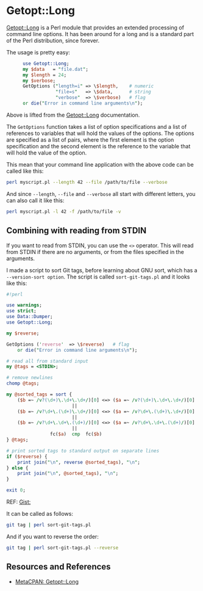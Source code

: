 # Getopt::Long

[Getopt::Long][METACPAN] is a Perl module that provides an extended processing of command line options. It has been around for a long and is a standard part of the Perl distribution, since forever.

The usage is pretty easy:

```perl
      use Getopt::Long;
      my $data   = "file.dat";
      my $length = 24;
      my $verbose;
      GetOptions ("length=i" => \$length,    # numeric
                  "file=s"   => \$data,      # string
                  "verbose"  => \$verbose)   # flag
      or die("Error in command line arguments\n");
```

Above is lifted from the [Getopt::Long][METACPAN] documentation.

The `GetOptions` function takes a list of option specifications and a list of references to variables that will hold the values of the options. The options are specified as a list of pairs, where the first element is the option specification and the second element is the reference to the variable that will hold the value of the option.

This mean that your command line application with the above code can be called like this:

```bash
perl myscript.pl --length 42 --file /path/to/file --verbose
```

And since `--length`, `--file` and `--verbose` all start with different letters, you can also call it like this:

```bash
perl myscript.pl -l 42 -f /path/to/file -v
```

## Combining with reading from STDIN

If you want to read from STDIN, you can use the `<>` operator. This will read from STDIN if there are no arguments, or from the files specified in the arguments.

I made a script to sort Git tags, before learning about GNU sort, which has a `--version-sort option`. The script is called `sort-git-tags.pl` and it looks like this:

```perl
#!perl

use warnings;
use strict;
use Data::Dumper;
use Getopt::Long;

my $reverse;

GetOptions ('reverse'  => \$reverse)   # flag
    or die("Error in command line arguments\n");

# read all from standard input
my @tags = <STDIN>;

# remove newlines
chomp @tags;

my @sorted_tags = sort {
    ($b =~ /v?(\d+)\.\d+\.\d+/)[0] <=> ($a =~ /v?(\d+)\.\d+\.\d+/)[0]
                        ||
    ($b =~ /v?\d+\.(\d+)\.\d+/)[0] <=> ($a =~ /v?\d+\.(\d+)\.\d+/)[0]
                        ||
    ($b =~ /v?\d+\.\d+\.(\d+)/)[0] <=> ($a =~ /v?\d+\.\d+\.(\d+)/)[0]
                        ||
                fc($a)  cmp  fc($b)
} @tags;

# print sorted tags to standard output on separate lines
if ($reverse) {
    print join("\n", reverse @sorted_tags), "\n";
} else {
    print join("\n", @sorted_tags), "\n";
}

exit 0;
```

REF: [Gist:][GIST]

It can be called as follows:

```bash
git tag | perl sort-git-tags.pl
```

And if you want to reverse the order:

```bash
git tag | perl sort-git-tags.pl --reverse
```

## Resources and References

- [MetaCPAN: Getopt::Long][METACPAN]

[METACPAN]: https://metacpan.org/pod/Getopt::Long
[GIST]: https://gist.github.com/jonasbn/11f1630d56dccbdc516a53209e991d7f

